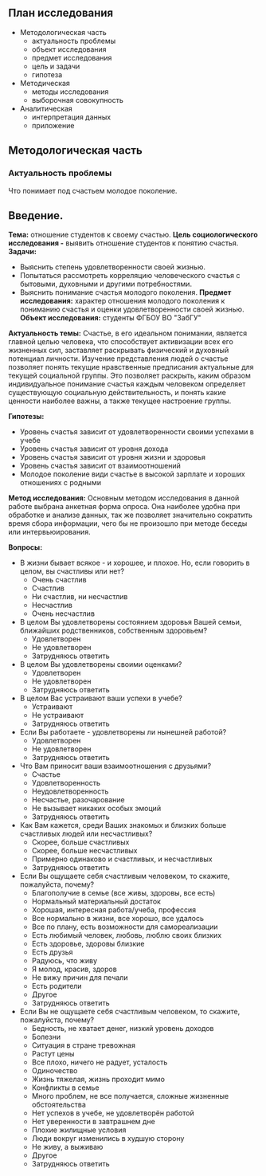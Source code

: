 

## План исследования
- Методологическая часть
    - актуальность проблемы
    - объект исследования
    - предмет исследования
    - цель и задачи
    - гипотеза
- Методическая
    - методы исследования
    - выборочная совокупность
- Аналитическая
    - интерпретация данных
    - приложение


## Методологическая часть

### Актуальность проблемы
Что понимает под счастьем молодое поколение.

## Введение.

**Тема:** отношение студентов к своему счастью.
**Цель социологического исследования -** выявить отношение студентов к понятию счастья.
**Задачи:**
- Выяснить степень удовлетворенности своей жизнью.
- Попытаться рассмотреть корреляцию человеческого счастья с бытовыми, духовными и другими потребностями.
- Выяснить понимание счастья молодого поколения.
**Предмет исследования:** характер отношения молодого поколения к пониманию счастья и оценки удовлетворенности своей жизнью.
**Объект исследования:** студенты ФГБОУ ВО "ЗабГУ"

**Актуальность темы:**
Счастье, в его идеальном понимании, является главной целью человека, что способствует активизации всех его жизненных сил, заставляет раскрывать физический и духовный потенциал личности. Изучение представления людей о счастье позволяет понять текущие нравственные предписания актуальные для текущей социальной группы. Это позволяет раскрыть, каким образом индивидуальное понимание счастья каждым человеком определяет существующую социальную действительность, и понять какие ценности наиболее важны, а также текущее настроение группы.

**Гипотезы:** 
- Уровень счастья зависит от удовлетворенности своими успехами в учебе
- Уровень счастья зависит от уровня дохода
- Уровень счастья зависит от уровня жизни и здоровья
- Уровень счастья зависит от взаимоотношений
- Молодое поколение види счастье в высокой зарплате и хороших отношениях с родными

**Метод исследования:**
Основным методом исследования в данной работе выбрана анкетная форма опроса. Она наиболее удобна при обработке и анализе данных, так же позволяет значительно сократить время сбора информации, чего бы не произошло при методе беседы или интервьюирования.


**Вопросы:**
- В жизни бывает всякое - и хорошее, и плохое.  Но, если говорить в целом, вы счастливы или нет?
    - Очень счастлив
    - Счастлив
    - Ни счастлив, ни несчастлив
    - Несчастлив 
    - Очень несчастлив
- В целом Вы удовлетворены состоянием здоровья Вашей семьи, ближайших родственников, собственным здоровьем?
    - Удовлетворен
    - Не удовлетворен
    - Затрудняюсь ответить
- В целом Вы удовлетворены своими оценками?
    - Удовлетворен
    - Не удовлетворен
    - Затрудняюсь ответить
- В целом Вас устраивают ваши успехи в учебе?
    - Устраивают
    - Не устраивают
    - Затрудняюсь ответить
- Если Вы работаете - удовлетворены ли нынешней работой?
    - Удовлетворен
    - Не удовлетворен
    - Затрудняюсь ответить
- Что Вам приносит ваши взаимоотношения с друзьями?
    - Счастье
    - Удовлетворенность
    - Неудовлетворенность
    - Несчастье, разочарование
    - Не вызывает никаких особых эмоций
    - Затрудняюсь ответить
- Как Вам кажется, среди Ваших знакомых и близких больше счастливых людей или несчастливых?
    - Скорее, больше счастливых
    - Скорее, больше несчастливых
    - Примерно одинаково и счастливых, и несчастливых
    - Затрудняюсь ответить
- Если Вы ощущаете себя счастливым человеком, то скажите, пожалуйста, почему?
    - Благополучие в семье (все живы, здоровы, все есть)
    - Нормальный материальный достаток
    - Хорошая, интересная работа/учеба, профессия
    - Все нормально в жизни, все хорошо, все удалось
    - Все по плану, есть возможности для самореализации
    - Есть любимый человек, любовь, люблю своих близких
    - Есть здоровье, здоровы близкие
    - Есть друзья
    - Радуюсь, что живу
    - Я молод, красив, здоров	
    - Не вижу причин для печали
    - Есть родители
    - Другое
    - Затрудняюсь ответить
- Если Вы не ощущаете себя счастливым человеком, то скажите, пожалуйста, почему?
    - Бедность, не хватает денег, низкий уровень доходов
    - Болезни
    - Ситуация в стране тревожная
    - Растут цены
    - Все плохо, ничего не радует, усталость
    - Одиночество
    - Жизнь тяжелая, жизнь проходит мимо
    - Конфликты в семье	
    - Много проблем, не все получается, сложные жизненные обстоятельства
    - Нет успехов в учебе, не удовлетворён работой
    - Нет уверенности в завтрашнем дне
    - Плохие жилищные условия
    - Люди вокруг изменились в худшую сторону
    - Не живу, а выживаю
    - Другое
    - Затрудняюсь ответить


